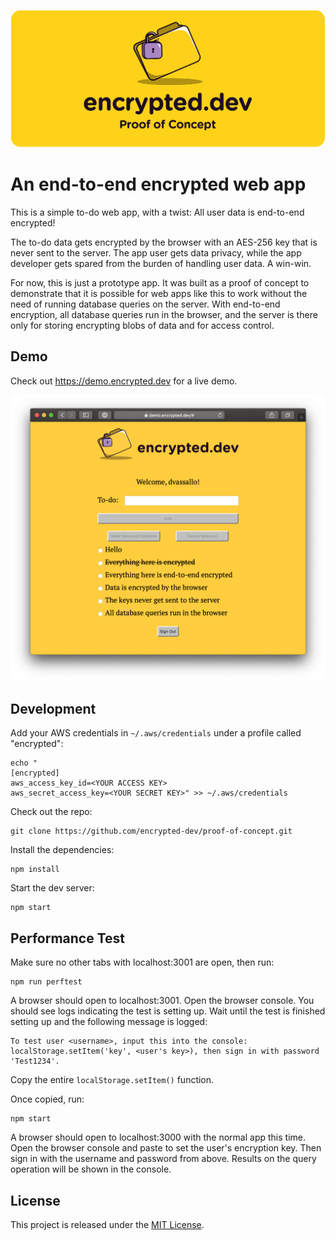 [![A proof of concept for an end-to-end encrypted web developmenet framework](docs/proof_of_concept.png)](https://encrypted.dev)

# An end-to-end encrypted web app
This is a simple to-do web app, with a twist: All user data is end-to-end encrypted!

The to-do data gets encrypted by the browser with an AES-256 key that is never sent to the server. The app user gets data privacy, while the app developer gets spared from the burden of handling user data. A win-win.

For now, this is just a prototype app. It was built as a proof of concept to demonstrate that it is possible for web apps like this to work without the need of running database queries on the server. With end-to-end encryption, all database queries run in the browser, and the server is there only for storing encrypting blobs of data and for access control.

## Demo

Check out https://demo.encrypted.dev for a live demo.

[![Proof of concept demo](docs/demo.png)](https://demo.encrypted.dev)

## Development

Add your AWS credentials in `~/.aws/credentials` under a profile called "encrypted":

```
echo "
[encrypted]
aws_access_key_id=<YOUR ACCESS KEY>
aws_secret_access_key=<YOUR SECRET KEY>" >> ~/.aws/credentials
```

Check out the repo:

```
git clone https://github.com/encrypted-dev/proof-of-concept.git
```

Install the dependencies:

```
npm install
```

Start the dev server:

```
npm start
```

## Performance Test

Make sure no other tabs with localhost:3001 are open, then run:

```
npm run perftest
```

A browser should open to localhost:3001. Open the browser console. You should see logs indicating the test is setting up. Wait until the test is finished setting up and the following message is logged:

```
To test user <username>, input this into the console: localStorage.setItem('key', <user's key>), then sign in with password 'Test1234'.
```

Copy the entire `localStorage.setItem()` function.

Once copied, run:

```
npm start
```

A browser should open to localhost:3000 with the normal app this time. Open the browser console and paste to set the user's encryption key. Then sign in with the username and password from above. Results on the query operation will be shown in the console.

## License

This project is released under the [MIT License](LICENSE).
